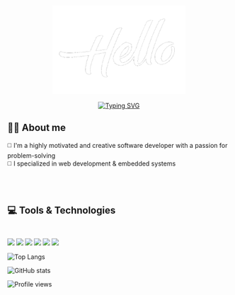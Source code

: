 <div align = center>
  <div >
    <img src="Imgs/hellooo.gif" width="300" height="200" alt="missing GIF"  />
 </div>
      
  
  <a href="https://git.io/typing-svg"><img src="https://readme-typing-svg.demolab.com?font=Segoe+Print&color=FFFFFF&duration=2500&pause=100&center=true&multiline=true&repeat=false&width=435&height=200&lines=+Hey...;I'm+Mahmoud;A Software+developer;Welcome+to+my++mind+palace" alt="Typing SVG" /></a>
  
         

</div>


## 🙋‍♂️ About me
◻️ I'm a highly motivated and creative software developer with a passion for problem-solving <br>
◻️ I specialized in web development & embedded systems <br>



<br>
<br>


## 💻 Tools & Technologies <br> <br>
  
![](https://img.shields.io/badge/JS-React-informational?style=flate&logo=react&logoColor=478BFF&color=005EFF)
![](https://img.shields.io/badge/CSS-Bootstrap-informational?style=flate&logo=bootstrap&logoColor=9675E2&color=471D87)
![](https://img.shields.io/badge/PHP-Laravel-informational?style=flate&logo=laravel&logoColor=aaffff&color=0404ff)
![](https://img.shields.io/badge/My-SQL-informational?style=flate&logo=mysql&logoColor=57C7E4&color=F29111)
![](https://img.shields.io/badge/C++-problem%20solving-informational?style=flate&logo=Cplusplus&logoColor=5E97D0&color=044F88)
![](https://img.shields.io/badge/Arduino-informationl?style=flate&logo=arduino&logoColor=00979C&color=555555)



![Top Langs](https://github-readme-stats.vercel.app/api/top-langs/?username=MahmoudAhmed2003&theme=tokyonight)


![GitHub stats](https://github-readme-stats.vercel.app/api?username=MahmoudAhmed2003&show_icons=true&theme=tokyonight)  


![Profile views](https://gpvc.arturio.dev/MahmoudAhmed2003)  


